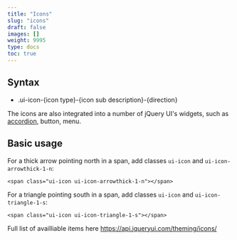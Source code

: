 ```yaml
---
title: "Icons"
slug: "icons"
draft: false
images: []
weight: 9995
type: docs
toc: true
---
```


## Syntax
 - .ui-icon-{icon type}-{icon sub description}-{direction}

The icons are also integrated into a number of jQuery UI's widgets, such as [accordion][1], button, menu.


  [1]: https://www.wikiod.com/jquery-ui/accordion

## Basic usage
For a thick arrow pointing north in a span, add classes `ui-icon` and `ui-icon-arrowthick-1-n`:    

    <span class="ui-icon ui-icon-arrowthick-1-n"></span>

For a triangle pointing south in a span, add classes `ui-icon` and `ui-icon-triangle-1-s`:

    <span class="ui-icon ui-icon-triangle-1-s"></span>    

Full list of availliable items here https://api.jqueryui.com/theming/icons/


